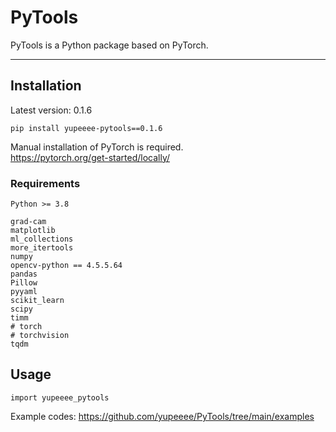 # PyTools

PyTools is a Python package based on PyTorch.

---


## Installation

Latest version: 0.1.6
```
pip install yupeeee-pytools==0.1.6
```

Manual installation of PyTorch is required.\
https://pytorch.org/get-started/locally/


### Requirements

```
Python >= 3.8

grad-cam
matplotlib
ml_collections
more_itertools
numpy
opencv-python == 4.5.5.64
pandas
Pillow
pyyaml
scikit_learn
scipy
timm
# torch
# torchvision
tqdm
```


## Usage

```
import yupeeee_pytools
```

Example codes: https://github.com/yupeeee/PyTools/tree/main/examples
